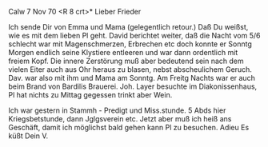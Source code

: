  Calw 7 Nov 70
 <R 8 crt>*
Lieber Frieder

Ich sende Dir von Emma und Mama (gelegentlich retour.) Daß Du weißst, wie es mit dem lieben Pl geht. David berichtet weiter, daß die Nacht vom 5/6 schlecht war mit Magenschmerzen, Erbrechen etc doch konnte er Sonntg Morgen endlich seine Klystiere entleeren und war dann ordentlich mit freiem Kopf. Die innere Zerstörung muß aber bedeutend sein nach dem vielen Eiter auch aus Ohr heraus zu blasen, nebst abscheulichem Geruch. Dav. war also mit ihm und Mama am Sonntg. Am Freitg Nachts war er auch beim Brand von Bardilis Brauerei. Joh. Layer besuchte im Diakonissenhaus, Pl hat nichts zu Mittag gegessen trinkt aber Wein.

Ich war gestern in Stammh - Predigt und Miss.stunde. 5 Abds hier Kriegsbetstunde, dann Jglgsverein etc. Jetzt aber muß ich heiß ans Geschäft, damit ich möglichst bald gehen kann Pl zu besuchen. Adieu
 Es küßt
 Dein V.
